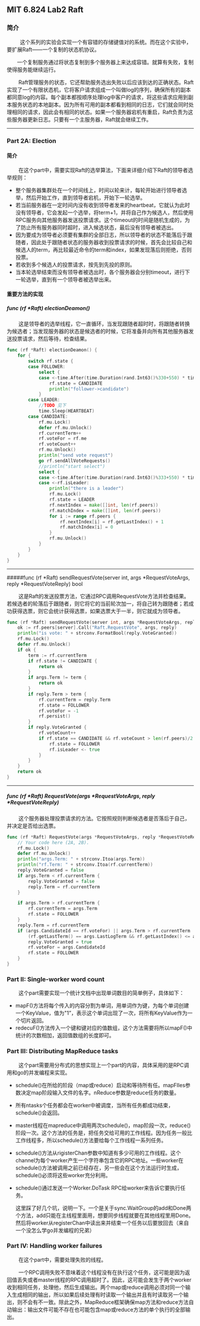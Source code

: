 

## MIT 6.824 Lab2 Raft

### 简介

&nbsp;&nbsp;&nbsp;&nbsp;&nbsp;&nbsp;&nbsp;&nbsp;&nbsp;这个系列的实验会实现一个有容错的存储键值对的系统。而在这个实验中，要扩展Raft——一个复制的状态机协议。

&nbsp;&nbsp;&nbsp;&nbsp;&nbsp;&nbsp;&nbsp;一个复制服务通过将状态复制到多个服务器上来达成容错。就算有失败，复制使得服务能继续运行。

&nbsp;&nbsp;&nbsp;&nbsp;&nbsp;&nbsp;&nbsp;&nbsp;Raft管理服务的状态，它还帮助服务选出失败以后应该到达的正确状态。Raft实现了一个有限状态机，它将客户请求组成一个叫做log的序列，确保所有的副本都同意log的内容。每个副本都按顺序处理log中客户的请求，将这些请求应用到副本服务状态的本地副本。因为所有可用的副本都看到相同的日志，它们就会同时处理相同的请求，因此会有相同的状态。如果一个服务器宕机有重启，Raft负责为这些服务器更新日志。只要有一个主服务器，Raft就会继续工作。

------

### Part 2A: Election

#### 简介

&nbsp;&nbsp;&nbsp;&nbsp;&nbsp;&nbsp;&nbsp;&nbsp;在这个part中，需要实现Raft的选举算法，下面来详细介绍下Raft的领导者选举规则：

+ 整个服务器集群处在一个时间线上，时间以轮来计，每轮开始进行领导者选举，然后开始工作，直到领导者宕机，开始下一轮选举。
+ 若当前服务器在一定时间内没有收到领导者发来的heartbeat，它就认为此时没有领导者，它会发起一个选举，将term+1，并将自己作为候选人，然后使用RPC服务向其他服务器发送投票请求。这个timeout的时间是随机生成的，为了防止所有服务器同时超时，进入候选状态，最后没有领导者被选出。
+ 因为要成为领导者必须要有集群的全部日志，所以领导者的状态不能落后于跟随者，因此处于跟随者状态的服务器收到投票请求的时候，首先会比较自己和候选人的term，再比较最近命令的term和index，如果发现落后则拒绝，否则投票。
+ 若收到多个候选人的投票请求，按先到先投的原则。
+ 当本轮选举结束而没有领导者被选出时，各个服务器会分别timeout，进行下一轮选举，直到有一个领导者被选举出来。

#### 重要方法的实现

##### func (rf *Raft) electionDeamon()

&nbsp;&nbsp;&nbsp;&nbsp;&nbsp;&nbsp;&nbsp;&nbsp;这是领导者的选举线程，它一直循环，当发现跟随者超时时，将跟随者转换为候选者；当发现服务器的状态是候选者的时候，它将准备并向所有其他服务器发送投票请求，然后等待，检查结果。

```go
func (rf *Raft) electionDeamon() {
	for {
		switch rf.state {
		case FOLLOWER:
			select {
			case <-time.After(time.Duration(rand.Int63()%330+550) * time.Millisecond):
				rf.state = CANDIDATE
				println("follower->candidate")
			}
		case LEADER:
            //TODO 见下
			time.Sleep(HEARTBEAT)
		case CANDIDATE:
			rf.mu.Lock()
			defer rf.mu.Unlock()
			rf.currentTerm++
			rf.voteFor = rf.me
			rf.voteCount++
			rf.mu.Unlock()
			println("send vote request")
			go rf.sendAllVoteRequests()
			//println("start select")
			select {
			case <-time.After(time.Duration(rand.Int63()%333+550) * time.Millisecond):
			case <-rf.isLeader:
				println("there is a leader")
				rf.mu.Lock()
				rf.state = LEADER
				rf.nextIndex = make([]int, len(rf.peers))
				rf.matchIndex = make([]int, len(rf.peers))
				for i := range rf.peers {
					rf.nextIndex[i] = rf.getLastIndex() + 1
					rf.matchIndex[i] = 0
				}
				rf.mu.Unlock()
			}
		}
	}
}
```

---

#####func (rf *Raft) sendRequestVote(server int, args *RequestVoteArgs, reply *RequestVoteReply) bool

&nbsp;&nbsp;&nbsp;&nbsp;&nbsp;&nbsp;&nbsp;&nbsp;这是Raft的发送投票方法，它通过RPC调用RequestVote方法并检查结果。若候选者的轮落后于跟随者，则它将它的当前轮次加一，将自己转为跟随者；若成功获得选票，则它会统计获得选票，如果选票大于一半，则它就成为领导者。

```go
func (rf *Raft) sendRequestVote(server int, args *RequestVoteArgs, reply *RequestVoteReply) bool {
	ok := rf.peers[server].Call("Raft.RequestVote", args, reply)
	println("is vote: " + strconv.FormatBool(reply.VoteGranted))
	rf.mu.Lock()
	defer rf.mu.Unlock()
	if ok {
		term := rf.currentTerm
		if rf.state != CANDIDATE {
			return ok
		}
		if args.Term != term {
			return ok
		}
		if reply.Term > term {
			rf.currentTerm = reply.Term
			rf.state = FOLLOWER
			rf.voteFor = -1
			rf.persist()
		}
		if reply.VoteGranted {
			rf.voteCount++
			if rf.state == CANDIDATE && rf.voteCount > len(rf.peers)/2 {
				rf.state = FOLLOWER
				rf.isLeader <- true
			}
		}
	}
	return ok
}
```

---

##### func (rf *Raft) RequestVote(args *RequestVoteArgs, reply *RequestVoteReply)

&nbsp;&nbsp;&nbsp;&nbsp;&nbsp;&nbsp;&nbsp;&nbsp;这个服务器处理投票请求的方法。它按照规则判断候选者是否落后于自己，并决定是否给出选票。

```go
func (rf *Raft) RequestVote(args *RequestVoteArgs, reply *RequestVoteReply) {
	// Your code here (2A, 2B).
	rf.mu.Lock()
	defer rf.mu.Unlock()
	println("args.Term: " + strconv.Itoa(args.Term))
	println("rf.Term: " + strconv.Itoa(rf.currentTerm))
	reply.VoteGranted = false
	if args.Term < rf.currentTerm {
		reply.VoteGranted = false
		reply.Term = rf.currentTerm
	}

	if args.Term > rf.currentTerm {
		rf.currentTerm = args.Term
		rf.state = FOLLOWER
	}
	reply.Term = rf.currentTerm
	if (args.CandidateId == rf.voteFor) || args.Term > rf.currentTerm || (rf.getLastTerm() < args.LastLogTerm ||
		(rf.getLastTerm() == args.LastLogTerm && rf.getLastIndex() <= args.LastLogIndex)) {
		reply.VoteGranted = true
		rf.voteFor = args.CandidateId
		rf.state = FOLLOWER
	}
}
```

### Part II: Single-worker word count

&nbsp;&nbsp;&nbsp;&nbsp;&nbsp;&nbsp;&nbsp;&nbsp;这个part需要实现一个统计文档中出现单词数目的简单例子，具体如下：

- mapF()方法将每个传入的内容分割为单词，用单词作为键，为每个单词创建一个KeyValue，值为"1”，表示这个单词出现了一次，将所有KeyValue作为一个切片返回。
- redecuF()方法传入一个键和键对应的值数组，这个方法需要将所以mapF()中统计的次数相加，返回值数组的长度即可。

### Part III: Distributing MapReduce tasks

&nbsp;&nbsp;&nbsp;&nbsp;&nbsp;&nbsp;&nbsp;&nbsp;这个part需要用分布式的思想实现上一个part的内容，具体采用的是RPC调用和go的并发编程来实现。

- schedule()在所给的阶段（map或reduce）启动和等待所有任。mapFIles参数决定map阶段输入文件的名字。nReduce参数是reduce任务的数量。

- 所有ntasks个任务都会在worker中被调度，当所有任务都成功结束，schedule()会返回。

- master线程在mapreduce中调用两次schedule()，map阶段一次，reduce()阶段一次。这个方法的任务是，把任务交给可用的工作线程。因为任务一般比工作线程多，所以schedule()方法要给每个工作线程一系列任务。

- schedule()方法从rigisterChan参数中知道有多少可用的工作线程。这个channel为每个worker产生一个字符串包含它的RPC地址。一些worker在schedule()方法被调用之前已经存在，另一些会在这个方法运行时生成，schedule()必须将这些worker充分利用。

- schedule()通过发送一个Worker.DoTask RPC给worker来告诉它要执行任务。

  这里踩了好几个坑，说明一下。一个是关于sync.WaitGroup的add和Done两个方法，add只能在主线程里面用，想要同步线程就要在其他线程里用Done。然后将worker从registerChan中读出来并结束一个任务以后要放回去（来自一个没怎么学go并发编程的兄弟）

### Part IV: Handling worker failures

&nbsp;&nbsp;&nbsp;&nbsp;&nbsp;&nbsp;&nbsp;&nbsp;在这个part中，需要处理失败的线程。

&nbsp;&nbsp;&nbsp;&nbsp;&nbsp;&nbsp;&nbsp;&nbsp;一个RPC调用失败不意味着这个线程没有在执行这个任务，这可能是因为返回值丢失或者master线程的RPC调用超时了。因此，这可能会发生于两个worker收到相同任务，处理他，然后生成输出。两个map或reduce调用必须对同一个输入生成相同的输出，所以如果后续处理有时读取一个输出并且有时读取另一个输出，则不会有不一致。除此之外，MapReduce框架确保map方法和reduce方法自动输出：输出文件可能不存在也可能包含map或reduce方法的单个执行的全部输出。